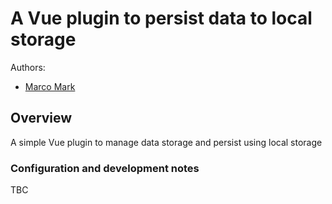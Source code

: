# A Vue plugin to persist data to local storage

Authors:

* [Marco Mark](mailto:marco.mark@dewsign.co.uk)

## Overview

A simple Vue plugin to manage data storage and persist using local storage

### Configuration and development notes

TBC
